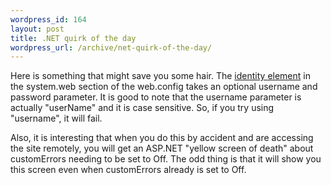 ```yaml
--- 
wordpress_id: 164
layout: post
title: .NET quirk of the day
wordpress_url: /archive/net-quirk-of-the-day/
---
```


<p>Here is something that might save you some hair.  The <a href="http://msdn2.microsoft.com/en-us/library/72wdk8cc.aspx">identity element</a> in the system.web section of the web.config takes an optional username and password parameter.  It is good to note that the username parameter is actually "userName" and it is case sensitive.  So, if you try using "username", it will fail.</p>

<p>Also, it is interesting that when you do this by accident and are accessing the site remotely, you will get an ASP.NET "yellow screen of death" about customErrors needing to be set to Off.  The odd thing is that it will show you this screen even when customErrors already is set to Off.</p>
         

